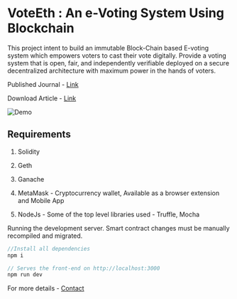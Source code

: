 # VoteEth : An e-Voting System Using Blockchain

This project intent to build an immutable Block-Chain based E-voting system which empowers voters to cast their vote digitally. Provide a voting system that is open, fair, and independently verifiable deployed on a secure decentralized
architecture with maximum power in the hands of voters.

Published Journal - [Link](https://scopedatabase.com/index.php/Documents/index/00000217/00000-94638)

Download Article - [Link](https://www.ijream.org/SpecialIssueConference/NGEPT2019011.pdf)

![Demo](https://user-images.githubusercontent.com/23186617/138652887-c2b9ec5d-bc46-432d-b516-d2a70a65e5f3.png)

## Requirements 

1. Solidity

2. Geth

3. Ganache

4. MetaMask - Cryptocurrency wallet, Available as a browser extension and Mobile App

5. NodeJs - Some of the top level libraries used - Truffle, Mocha

Running the development server. Smart contract changes must be manually recompiled and migrated.

```javascript
//Install all dependencies
npm i

// Serves the front-end on http://localhost:3000
npm run dev
```

For more details - [Contact](https://aman.fyi)
